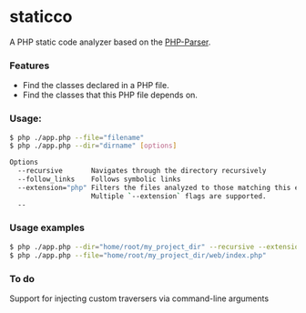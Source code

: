 # staticco
A PHP static code analyzer based on the [PHP-Parser](https://github.com/nikic/PHP-Parser/).

### Features
 - Find the classes declared in a PHP file.
 - Find the classes that this PHP file depends on.

### Usage:
```bash
$ php ./app.php --file="filename"
$ php ./app.php --dir="dirname" [options]

Options
  --recursive       Navigates through the directory recursively
  --follow_links    Follows symbolic links
  --extension="php" Filters the files analyzed to those matching this extension.
                    Multiple `--extension` flags are supported.
  --
```

### Usage examples
```bash
$ php ./app.php --dir="home/root/my_project_dir" --recursive --extension="php" --extension="ctp"
$ php ./app.php --file="home/root/my_project_dir/web/index.php"

```

### To do
Support for injecting custom traversers via command-line arguments
